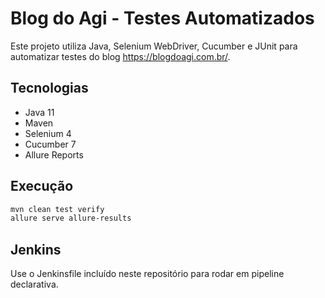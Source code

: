 # Blog do Agi - Testes Automatizados

Este projeto utiliza Java, Selenium WebDriver, Cucumber e JUnit para automatizar testes do blog https://blogdoagi.com.br/.

## Tecnologias
- Java 11
- Maven
- Selenium 4
- Cucumber 7
- Allure Reports

## Execução
```bash
mvn clean test verify
allure serve allure-results
```

## Jenkins
Use o Jenkinsfile incluído neste repositório para rodar em pipeline declarativa.
